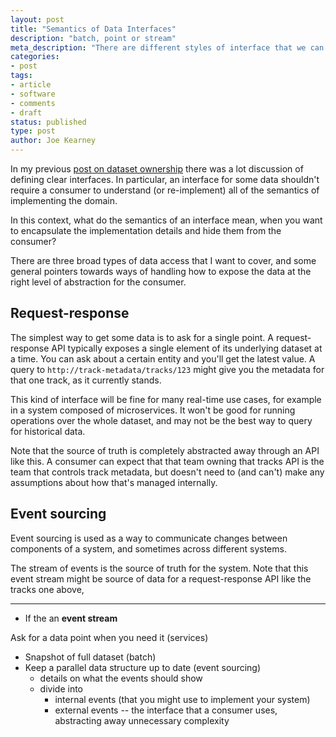 ```yaml
---
layout: post
title: "Semantics of Data Interfaces"
description: "batch, point or stream"
meta_description: "There are different styles of interface that we can define for access to data between systems. ..."
categories:
- post
tags:
- article
- software
- comments
- draft
status: published
type: post
author: Joe Kearney
---
```


[soundcloud-dataset-ownership]: https://developers.soundcloud.com/blog/a-better-model-of-data-ownership

In my previous [post on dataset ownership][soundcloud-dataset-ownership] there was a lot discussion of defining clear interfaces. In particular, an interface for some data shouldn't require a consumer to understand (or re-implement) all of the semantics of implementing the domain.

In this context, what do the semantics of an interface mean, when you want to encapsulate the implementation details and hide them from the consumer?

There are three broad types of data access that I want to cover, and some general pointers towards ways of handling how to expose the data at the right level of abstraction for the consumer.

## Request-response

The simplest way to get some data is to ask for a single point. A request-response API typically exposes a single element of its underlying dataset at a time. You can ask about a certain entity and you'll get the latest value. A query to `http://track-metadata/tracks/123` might give you the metadata for that one track, as it currently stands.

This kind of interface will be fine for many real-time use cases, for example in a system composed of microservices. It won't be good for running operations over the whole dataset, and may not be the best way to query for historical data.

Note that the source of truth is completely abstracted away through an API like this. A consumer can expect that that team owning that tracks API is the team that controls track metadata, but doesn't need to (and can't) make any assumptions about how that's managed internally.

## Event sourcing

Event sourcing is used as a way to communicate changes between components of a system, and sometimes across different systems.

The stream of events is the source of truth for the system. Note that this event stream might be source of data for a request-response API like the tracks one above, 

***

* If the an **event stream**

Ask for a data point when you need it (services)

* Snapshot of full dataset (batch)
* Keep a parallel data structure up to date (event sourcing)
    * details on what the events should show
    * divide into
        * internal events (that you might use to implement your system)
        * external events -- the interface that a consumer uses, abstracting away unnecessary complexity
